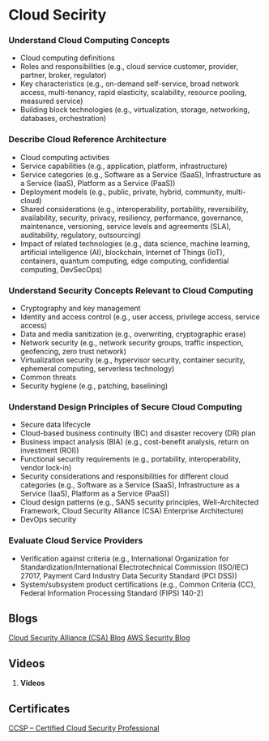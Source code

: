 # Cloud Secirity

### Understand Cloud Computing Concepts
- Cloud computing definitions
- Roles and responsibilities (e.g., cloud service customer, provider, partner, broker, regulator)
- Key characteristics (e.g., on-demand self-service, broad network access, multi-tenancy, rapid elasticity, scalability, resource pooling, measured service)
- Building block technologies (e.g., virtualization, storage, networking, databases, orchestration)

### Describe Cloud Reference Architecture
- Cloud computing activities
- Service capabilities (e.g., application, platform, infrastructure)
- Service categories (e.g., Software as a Service (SaaS), Infrastructure as a Service (IaaS), Platform as a Service (PaaS))
- Deployment models (e.g., public, private, hybrid, community, multi-cloud)
- Shared considerations (e.g., interoperability, portability, reversibility, availability, security, privacy, resiliency, performance, governance, maintenance, versioning, service levels and agreements (SLA), auditability, regulatory, outsourcing)
- Impact of related technologies (e.g., data science, machine learning, artificial intelligence (AI), blockchain, Internet of Things (IoT), containers, quantum computing, edge computing, confidential computing, DevSecOps)

### Understand Security Concepts Relevant to Cloud Computing
- Cryptography and key management
- Identity and access control (e.g., user access, privilege access, service access)
- Data and media sanitization (e.g., overwriting, cryptographic erase)
- Network security (e.g., network security groups, traffic inspection, geofencing, zero trust network)
- Virtualization security (e.g., hypervisor security, container security, ephemeral computing, serverless technology)
- Common threats
- Security hygiene (e.g., patching, baselining)

### Understand Design Principles of Secure Cloud Computing
- Secure data lifecycle
- Cloud-based business continuity (BC) and disaster recovery (DR) plan
- Business impact analysis (BIA) (e.g., cost-benefit analysis, return on investment (ROI))
- Functional security requirements (e.g., portability, interoperability, vendor lock-in)
- Security considerations and responsibilities for different cloud categories (e.g., Software as a Service (SaaS), Infrastructure as a Service (IaaS), Platform as a Service (PaaS))
- Cloud design patterns (e.g., SANS security principles, Well-Architected Framework, Cloud Security Alliance (CSA) Enterprise Architecture)
- DevOps security

### Evaluate Cloud Service Providers
- Verification against criteria (e.g., International Organization for Standardization/International Electrotechnical Commission (ISO/IEC) 27017, Payment Card Industry Data Security Standard (PCI DSS))
- System/subsystem product certifications (e.g., Common Criteria (CC), Federal Information Processing Standard (FIPS) 140-2)




## Blogs

[Cloud Security Alliance (CSA) Blog](https://circle.cloudsecurityalliance.org/learn/csa-blog)
[AWS Security Blog](https://aws.amazon.com/tr/blogs/security/)


## Videos

1. **Videos**


## Certificates

[CCSP – Certified Cloud Security Professional](https://www.isc2.org/Certifications/CCSP)